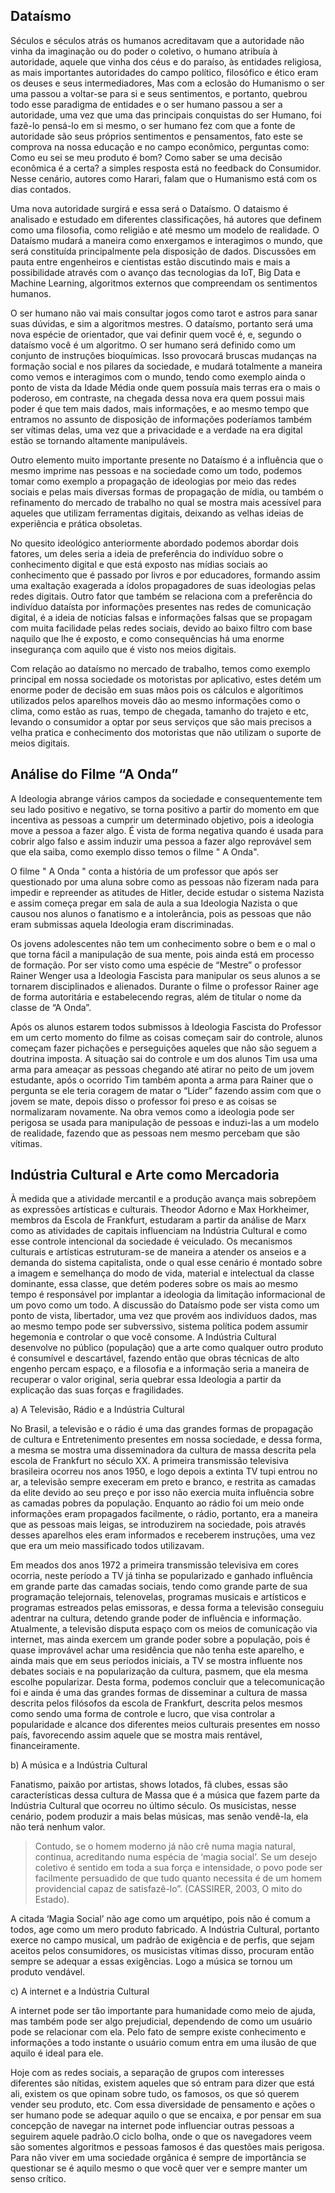 ## Dataísmo

Séculos e séculos atrás os humanos acreditavam que a autoridade não vinha da imaginação ou do poder o coletivo, o humano atribuía à autoridade, aquele que vinha dos céus e do paraíso, às entidades religiosa, as mais importantes autoridades do campo político, filosófico e ético eram os deuses e seus intermediadores, Mas com a eclosão do Humanismo o ser uma passou a voltar-se para si e seus sentimentos, e portanto, quebrou todo esse paradigma de entidades e o ser humano passou a ser a autoridade, uma vez que uma das principais conquistas do ser Humano, foi fazê-lo pensá-lo em si mesmo, o ser humano fez com que a fonte de autoridade são seus próprios sentimentos e pensamentos, fato este se comprova na nossa educação e no campo econômico, perguntas como: Como eu sei se meu produto é bom? Como saber se uma decisão econômica é a certa? a simples resposta está no feedback do Consumidor. Nesse cenário, autores como Harari, falam que o Humanismo está com os dias contados. 

Uma nova autoridade surgirá e essa será o Dataísmo. O dataismo é analisado e estudado em diferentes classificações, há autores que definem como uma filosofia, como religião e até mesmo um modelo de realidade. O Dataísmo mudará a maneira como enxergamos e interagimos o mundo, que será constituída principalmente pela disposição de dados. Discussões em pauta entre engenheiros e cientistas estão discutindo mais e mais a possibilidade através com o avanço das tecnologias da IoT, Big Data e Machine Learning, algoritmos externos que compreendam os sentimentos humanos.

O ser humano não vai mais consultar jogos como tarot e astros para sanar suas dúvidas, e sim a algoritmos mestres. O dataísmo, portanto será uma nova espécie de orientador, que vai definir quem você é, e, segundo o dataísmo você é um algoritmo. O ser humano será definido como um conjunto de instruções bioquímicas. Isso provocará bruscas mudanças na formação social e nos pilares da sociedade, e mudará totalmente a maneira como vemos e interagimos com o mundo, tendo como exemplo ainda o ponto de vista da Idade Média onde quem possuía mais terras era o mais o poderoso, em contraste, na chegada dessa nova era quem possui mais poder é que tem mais dados, mais informações, e ao mesmo tempo que entramos no assunto de disposição de informações poderíamos também ser vítimas delas, uma vez que a privacidade e a verdade na era digital estão se tornando altamente manipuláveis.

Outro elemento muito importante presente no Dataísmo é a influência que o mesmo imprime nas pessoas e na sociedade como um todo, podemos tomar como exemplo a propagação de ideologias por meio das redes sociais e pelas mais diversas formas de propagação de mídia, ou também o refinamento do mercado de trabalho no qual se mostra mais acessível para aqueles que utilizam ferramentas digitais, deixando as velhas ideias de experiência e prática obsoletas.

No quesito ideológico anteriormente abordado podemos abordar dois fatores, um deles seria a ideia de preferência do indivíduo sobre o conhecimento digital e que está exposto nas mídias sociais ao conhecimento que é passado por livros e por educadores, formando assim uma exaltação exagerada a ídolos propagadores de suas ideologias pelas redes digitais. Outro fator que também se relaciona com a preferência do indivíduo dataísta por informações presentes nas redes de comunicação digital, é a ideia de notícias falsas e informações falsas que se propagam com muita facilidade pelas redes sociais, devido ao baixo filtro com base naquilo que lhe é exposto, e como consequências há uma enorme insegurança com aquilo que é visto nos meios digitais.

Com relação ao dataísmo no mercado de trabalho, temos como exemplo principal em nossa sociedade os motoristas por aplicativo, estes detém um enorme poder de decisão em suas mãos pois os cálculos e algorítimos utilizados pelos aparelhos moveis dão ao mesmo informações como o clima, como estão as ruas, tempo de chegada, tamanho do trajeto e etc, levando o consumidor a optar por seus serviços que são mais precisos  a velha pratica e conhecimento dos motoristas que não utilizam o suporte de meios digitais.


## Análise do Filme “A Onda”

A Ideologia abrange vários campos da sociedade e consequentemente tem seu lado positivo e negativo, se torna positivo a partir do momento em que incentiva as pessoas a cumprir um determinado objetivo, pois a ideologia move a pessoa a fazer algo. É vista de forma negativa quando é usada para cobrir algo falso e assim induzir uma pessoa a fazer algo reprovável sem que ela saiba, como exemplo disso temos o filme " A Onda".

O filme " A Onda  " conta a história de um professor que após ser questionado por uma aluna sobre como as pessoas não fizeram nada para impedir e repreender as atitudes de Hitler, decide estudar o sistema Nazista e assim começa pregar em sala de aula a sua Ideologia Nazista o que causou nos alunos o fanatismo e a intolerância, pois as pessoas que não eram submissas aquela Ideologia eram discriminadas.

Os jovens adolescentes não tem um conhecimento sobre o bem e o mal o que torna fácil a manipulação de sua mente, pois ainda está em processo de formação. Por ser  visto como uma espécie de “Mestre” o professor Rainer Wenger usa a Ideologia Fascista para manipular os seus alunos a se tornarem disciplinados e alienados. Durante o filme o professor Rainer age de forma autoritária e estabelecendo regras, além de titular o nome da classe de “A Onda”.

Após os alunos estarem todos submissos à Ideologia Fascista do Professor em um certo momento do filme as coisas começam sair do controle, alunos começam fazer pichações e perseguições aqueles que não são seguem a doutrina imposta. A situação sai do controle e um dos alunos Tim usa uma arma para ameaçar as pessoas chegando até atirar no peito de um jovem estudante, após o ocorrido Tim também aponta a arma para Rainer que o pergunta se ele teria coragem de matar o “Líder” fazendo assim com que o jovem se mate, depois disso o professor foi preso e as coisas se normalizaram novamente. Na obra vemos como a ideologia pode ser perigosa se usada para manipulação de pessoas e induzi-las a um modelo de realidade, fazendo que as pessoas nem mesmo percebam que são vítimas.

## Indústria Cultural e Arte como Mercadoria

À medida que a atividade mercantil e a produção avança mais sobrepõem as expressões artísticas e culturais. Theodor Adorno e Max Horkheimer, membros da Escola de Frankfurt, estudaram a partir da análise de Marx como as atividades de capitais influenciam na Indústria Cultural e como esse controle intencional da sociedade é veiculado. Os mecanismos culturais e artísticas estruturam-se de maneira a atender os anseios e a demanda do sistema capitalista, onde o qual esse cenário é montado sobre a imagem e semelhança do modo de vida, material e intelectual da classe dominante, essa classe, que detém poderes sobre os mais ao mesmo tempo é responsável por implantar a ideologia da limitação informacional de um povo como um todo. A discussão do Dataísmo pode ser vista como um ponto de vista, libertador, uma vez que provém aos indivíduos dados, mas ao mesmo tempo pode ser subverssivo, sistema política podem assumir hegemonia e controlar o que você consome.
A Indústria Cultural desenvolve no público (população) que a arte como qualquer outro produto é consumível e descartável, fazendo então que obras técnicas de alto engenho percam espaço, e a filosofia e a informação seria a maneira de recuperar o valor original, seria quebrar essa Ideologia a partir da explicação das suas forças e fragilidades.

a) A Televisão, Rádio e a Indústria Cultural 

No Brasil, a televisão e o rádio é uma das grandes formas de propagação de cultura e Entretenimento presentes em nossa sociedade, e dessa forma, a mesma se mostra uma disseminadora da cultura de massa descrita pela escola de Frankfurt no século XX. A primeira transmissão televisiva brasileira ocorreu nos anos 1950, e logo depois a extinta TV tupi entrou no ar, a televisão sempre execeram em preto e branco, e restrita as camadas da elite devido ao seu preço e por isso não exercia muita influência sobre as camadas pobres da população. Enquanto ao rádio foi um meio onde informações eram propagados facilmente, o rádio, portanto, era a maneira que as pessoas mais leigas, se introduzirem na sociedade, pois através desses aparelhos eles eram informados e receberem instruções, uma vez que era um meio massificado todos utilizavam.

Em meados dos anos 1972 a primeira transmissão televisiva em cores ocorria, neste período a TV já tinha se popularizado e ganhado influência em grande parte das camadas sociais, tendo como grande parte de sua programação telejornais, telenovelas, programas musicais e artísticos e programas estreados pelas emissoras, e dessa forma a televisão conseguiu adentrar na cultura, detendo grande poder de influência e informação. Atualmente, a televisão disputa espaço com os meios de comunicação via internet, mas ainda exercem um grande poder sobre a população, pois é quase improvável achar uma residência que não tenha este aparelho, e ainda mais que em seus períodos iniciais, a TV se mostra influente nos debates sociais e na popularização da cultura, pasmem, que ela mesma escolhe popularizar.
Desta forma, podemos concluir que a telecomunicação foi e ainda é uma das grandes formas de disseminar a cultura de massa descrita pelos filósofos da escola de Frankfurt, descrita pelos mesmos como sendo uma forma de controle e lucro, que visa controlar a popularidade e alcance dos diferentes meios culturais presentes em nosso país, favorecendo assim aquele que se mostra mais rentável, financeiramente. 

b) A música e a Indústria Cultural

Fanatismo, paixão por artistas, shows lotados, fã clubes, essas são características dessa cultura de Massa que é a música que fazem parte da Indústria Cultural que ocorreu no último século. Os musicistas, nesse cenário, podem produzir a mais belas músicas, mas senão vendê-la, ela não terá nenhum valor.

>Contudo, se o homem moderno já não crê numa magia natural, continua, acreditando numa espécia de ‘magia social’. Se um desejo coletivo é sentido em toda a sua força e intensidade, o povo pode ser facilmente persuadido de que tudo quanto necessita é de um homem providencial capaz de satisfazê-lo”. (CASSIRER, 2003, O mito do Estado).
                       
A citada ‘Magia Social’ não age como um arquétipo, pois não é comum a todos, age como um mero produto fabricado. A Indústria Cultural, portanto exerce no campo musical, um padrão de exigência e de perfis, que sejam aceitos pelos consumidores, os musicistas vítimas disso, procuram então sempre se adequar a essas exigências. Logo a música se tornou um produto vendável.

c) A internet e a Indústria Cultural

A internet pode ser tão importante para humanidade como meio de ajuda, mas também pode ser algo prejudicial, dependendo de como um usuário pode se relacionar com ela. Pelo fato de sempre existe conhecimento e informações a todo instante o usuário comum entra em uma ilusão de que aquilo é ideal para ele. 

Hoje com as redes sociais, a separação de grupos com interesses diferentes são nítidas, existem aqueles que só entram para dizer que está ali, existem os que opinam sobre tudo, os famosos, os que só querem vender seu produto, etc. Com essa diversidade de pensamento e ações o ser humano pode se adequar aquilo o que se encaixa, e por pensar em sua concepção de navegar na internet pode influenciar outras pessoas a seguirem aquele padrão.O ciclo bolha, onde o que os navegadores veem são somentes algoritmos e pessoas famosos é das questões mais perigosa. Para não viver em uma sociedade orgânica é sempre de importância se questionar se é aquilo mesmo o que você quer ver e sempre manter um senso crítico.




